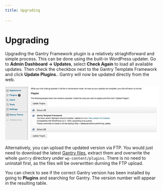 ```yaml
---
title: Upgrading

---
```


Upgrading
=========

Upgrading the Gantry Framework plugin is a relatively striaghtforward and simple process. This can be done using the built-in WordPress updater. Go to **Admin Dashboard → Updates**, select **Check Again** to load all available updates. Then check the checkbox next to the Gantry Template Framework and click **Update Plugins**.. Gantry will now be updated directly from the web.

![](assets/upgrading-update.jpg)

Alternatively, you can upload the updated version via FTP. You would just need to download the latest [Gantry files][files], extract them and overwrite the whole `gantry` directory under `wp-content/plugins`. There is no need to uninstall first, as the files will be overwritten durning the FTP upload.

You can check to see if the correct Gantry version has been installed by going to **Plugins** and searching for Gantry. The version number will appear in the resulting table.


[files]: http://code.google.com/p/gantry-framework/downloads/list?can=3&q=platform%3DWordPress
